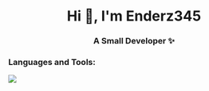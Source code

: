<h1 align="center">Hi 👋, I'm Enderz345</h1>
<h3 align="center">A Small Developer ✨</h3>

<p align="left">
</p>

<h3 align="left">Languages and Tools:</h3>
<p align="left"><img src='https://skillicons.dev/icons?i=html,css,js,nodejs,py,react,tailwind,discord,github'/></p>
